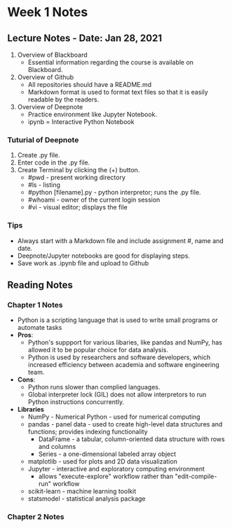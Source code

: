 # Week 1 Notes

## Lecture Notes - Date: Jan 28, 2021
1. Overview of Blackboard
   - Essential information regarding the course is available on Blackboard.
2. Overview of Github
   - All repositories should have a README.md
   - Markdown format is used to format text files so that it is easily readable by the readers. 
3. Overview of Deepnote
   - Practice environment like Jupyter Notebook. 
   - ipynb = Interactive Python Notebook
   
### Tuturial of Deepnote
1. Create .py file.
2. Enter code in the .py file.
3. Create Terminal by clicking the (+) button. 
   - #pwd - present working directory
   - #ls - listing
   - #python [filename].py - python interpretor; runs the .py file. 
   - #whoami - owner of the current login session
   - #vi - visual editor; displays the file
   
### Tips
- Always start with a Markdown file and include assignment #, name and date. 
- Deepnote/Jupyter notebooks are good for displaying steps. 
- Save work as .ipynb file and upload to Github

## Reading Notes

### Chapter 1 Notes
- Python is a scripting language that is used to write small programs or automate tasks
 - **Pros**:
   - Python's suppport for various libaries, like pandas and NumPy, has allowed it to be popular choice for data analysis.
   - Python is used by researchers and software developers, which increased efficiency between academia and software engineering team.
 - **Cons**: 
   - Python runs slower than complied languages.
   - Global interpreter lock (GIL) does not allow interpretors to run Python instructions concurrently.
 - **Libraries**
   - NumPy - Numerical Python - used for numerical computing
   - pandas - panel data - used to create high-level data structures and functions; provides indexing functionality
     - DataFrame - a tabular, column-oriented data structure with rows and columns 
     - Series - a one-dimensional labeled array object
   - matplotlib - used for plots and 2D data visualization 
   - Jupyter - interactive and exploratory computing environment 
     - allows "execute-explore" workflow rather than "edit-compile-run" workflow    
   - scikit-learn - machine learning toolkit
   - statsmodel - statistical analysis package

### Chapter 2 Notes
